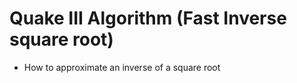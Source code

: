 
# Quake III Algorithm (Fast Inverse square root)
 - How to approximate an inverse of a square root
